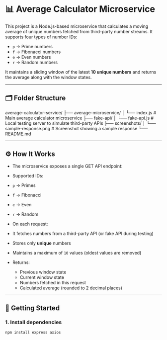 # 📊 Average Calculator Microservice

This project is a Node.js-based microservice that calculates a moving average of unique numbers fetched from third-party number streams. It supports four types of number IDs:

- `p` → Prime numbers
- `f` → Fibonacci numbers
- `e` → Even numbers
- `r` → Random numbers

It maintains a sliding window of the latest **10 unique numbers** and returns the average along with the window states.

---

## 🗂 Folder Structure

average-calculator-service/
├── average-microservice/
│ └── index.js # Main average calculator microservice
├── fake-api/
│ └── fake-api.js # Local testing server to simulate third-party APIs
├── screenshots/
│ └── sample-response.png # Screenshot showing a sample response
└── README.md

---

## ⚙️ How It Works

- The microservice exposes a single GET API endpoint:


- Supported IDs:  
- `p` → Primes  
- `f` → Fibonacci  
- `e` → Even  
- `r` → Random

- On each request:
- It fetches numbers from a third-party API (or fake API during testing)
- Stores only **unique** numbers
- Maintains a maximum of `10` values (oldest values are removed)
- Returns:
  - Previous window state
  - Current window state
  - Numbers fetched in this request
  - Calculated average (rounded to 2 decimal places)

---

## 🚀 Getting Started

### 1. Install dependencies

```bash
npm install express axios
